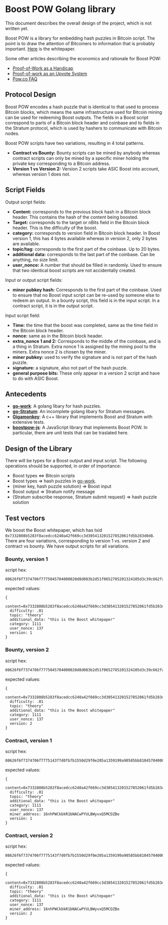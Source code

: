 # Boost POW Golang library

This document describes the overall design of the project, which is not written yet. 

Boost POW is a library for embedding hash puzzles in Bitcoin script. The point is to draw the attention of Bitcoiners to information that is probably important. [Here](https://bitcoinfiles.org/t/7332808b5283f8acedcc6240a42f669cc3d305413201527852061fd5b283d0d8) is the whitepaper. 

Some other articles describing the economics and rationale for Boost POW: 

* [Proof-of-Work as a Handicap](https://bitcoinfiles.org/t/0c9544cf8650794d0221a0b11fec45ed19409e6deef9b3eeeea7ee956cdde7af)
* [Proof-of-work as an Upvote System](https://bitcoinfiles.org/t/f9e6c4f0ac7219257e1276cd23c1bff5e5088204ff4e3471786c6252fb00f01e)
* [Pow.co FAQ](https://github.com/DanielKrawisz/Entropy/blob/main/Pow.co%20FAQ.md)

## Protocol Design

Boost POW encodes a hash puzzle that is identical to that used to process Bitcoin blocks, which means the same infrastructure used for Bitcoin mining can be used for redeeming Boost outputs. The fields in a Boost script correspond to parts of a Bitcoin block header and coinbase and to fields in the Stratum protocol, which is used by hashers to communicate with Bitcoin nodes. 

Boost POW scripts have two variations, resulting in 4 total patterns. 

* **Contract vs Bounty:** Bounty scripts can be mined by anybody whereas contract scripts can only be mined by a specific miner holding the private key corresponding to a Bitcoin address. 
* **Version 1 vs Version 2:** Version 2 scripts take ASIC Boost into account, whereas version 1 does not. 

## Script Fields

Output script fields: 

* **Content:** corresponds to the previous block hash in a Bitcoin block header. This contains the hash of the content being boosted. 
* **Target:** corresponds to the target or nBits field in the Bitcoin block header. This is the difficulty of the boost. 
* **category:** corresponds to version field in Bitcoin block header. In Boost version 1, this has 4 bytes available whereas in version 2, only 2 bytes are available. 
* **topic/tag:** corresponds to the first part of the coinbase. Up to 20 bytes. 
* **additional data:** corresponds to the last part of the coinbase. Can be anything, no size limit. 
* **user_nonce:** A number that should be filled in randomly. Used to ensure that two identical boost scripts are not accidentally created. 

Input or output script fields: 

* **miner pubkey hash:** Corresponds to the first part of the coinbase. Used to ensure that no Boost input script can be re-used by someone else to redeem an output. In a bounty script, this field is in the input script. In a contract script, it is in the output script. 

Input script field:

* **Time:** the time that the boost was completed, same as the time field in the Bitcoin block header. 
* **nonce:** same as in the Bitcoin block header. 
* **extra_nonce 1 and 2:** Corresponds to the middle of the coinbase, and is a thing in Stratum. Extra nonce 1 is assigned by the mining pool to the miners. Extra nonce 2 is chosen by the miner. 
* **miner pubkey:** used to verify the signature and is not part of the hash puzzle. 
* **signature:** a signature, also not part of the hash puzzle. 
* **general purpose bits:** These only appear in a version 2 script and have to do with ASIC Boost. 

## Antecedents

* [**go-work**](https://github.com/DanielKrawisz/go-work): A golang libary for hash puzzles. 
* [**go-Stratum**](https://github.com/DanielKrawisz/go-Stratum): An incomplete golang libary for Stratum messages. 
* [**Gigamonkey**](https://github.com/Gigamonkey-BSV/Gigamonkey): A c++ library that implements Boost and Stratum with extensive tests. 
* [**boostpow-js**](https://github.com/pow-co/boostpow-js/): A JavaScript library that implements Boost POW. In particular, there are unit tests that can be traslated here. 

## Design of the Library

There will be types for a Boost output and input script. The following operations should be supported, in order of importance: 
* Boost types <=> Bitcoin scripts
* Boost types => hash puzzles in [go-work](https://github.com/DanielKrawisz/go-work). 
* {miner key, hash puzzle solution} => Boost input
* Boost output => Stratum notify message
* {Stratum subscribe response, Stratum submit request} => hash puzzle solution

## Test vectors 

We boost the Boost whitepaper, which has txid `0x7332808b5283f8acedcc6240a42f669cc3d305413201527852061fd5b283d0d8`. There are four variations, corresponding to version 1 vs. version 2 and contract vs bounty. We have output scripts for all variations. 

### Bounty, version 1

script hex: 

```
08626f6f7374706f7775045704000020d8d083b2d51f0652785201324105d3c39c662fa44062ccedacf883528b803273049cff631d067468656f727904890000001c746869732069732074686520426f6f737420776869746570617065727e7c557a766b7e52796b557a8254887e557a8258887e7c7eaa7c6b7e7e7c8254887e6c7e7c8254887eaa01007e816c825488537f7681530121a5696b768100a0691d00000000000000000000000000000000000000000000000000000000007e6c539458959901007e819f6976a96c88ac
```

expected values: 

```
{
  content=0x7332808b5283f8acedcc6240a42f669cc3d305413201527852061fd5b283d0d8 
  difficulty: .01 
  topic: "theory" 
  additional_data: "this is the Boost whitepaper"
  category: 1111
  user_nonce: 137 
  version: 1
}
```

### Bounty, version 2

script hex: 

```
08626f6f7374706f7775045704000020d8d083b2d51f0652785201324105d3c39c662fa44062ccedacf883528b803273049cff631d067468656f727904890000001c746869732069732074686520426f6f737420776869746570617065727e7c557a766b7e52796b567a8254887e567a820120a1697e7c7eaa7c6b7e6b04ff1f00e076836b847c6c84856c7e7c8254887e6c7e7c8254887eaa01007e816c825488537f7681530121a5696b768100a0691d00000000000000000000000000000000000000000000000000000000007e6c539458959901007e819f6976a96c88ac
```

expected values: 

```
{
  content=0x7332808b5283f8acedcc6240a42f669cc3d305413201527852061fd5b283d0d8 
  difficulty: .01 
  topic: "theory" 
  additional_data: "this is the Boost whitepaper"
  category: 1111
  user_nonce: 137 
  version: 2
}
```

### Contract, version 1

script hex: 

```
08626f6f7374706f7775143f7d0fb7b1550d29f0e205a1359199a90585bb81045704000020d8d083b2d51f0652785201324105d3c39c662fa44062ccedacf883528b803273049cff631d067468656f727904890000001c746869732069732074686520426f6f737420776869746570617065727e7c557a766b7e52796b557a8254887e557a8258887e7c7eaa7c6b7e7e7c8254887e6c7e7c8254887eaa01007e816c825488537f7681530121a5696b768100a0691d00000000000000000000000000000000000000000000000000000000007e6c539458959901007e819f6976a96c88ac
```

expected values: 

```
{
  content=0x7332808b5283f8acedcc6240a42f669cc3d305413201527852061fd5b283d0d8 
  difficulty: .01 
  topic: "theory" 
  additional_data: "this is the Boost whitepaper"
  category: 1111
  user_nonce: 137 
  miner_address: 16nhPWCkbkR1bNACwPYULBWyvxQ5MCDZBo
  version: 1
}
```

### Contract, version 2

script hex: 

```
08626f6f7374706f7775143f7d0fb7b1550d29f0e205a1359199a90585bb81045704000020d8d083b2d51f0652785201324105d3c39c662fa44062ccedacf883528b803273049cff631d067468656f727904890000001c746869732069732074686520426f6f737420776869746570617065727e7c557a766b7e52796b567a8254887e567a820120a1697e7c7eaa7c6b7e6b04ff1f00e076836b847c6c84856c7e7c8254887e6c7e7c8254887eaa01007e816c825488537f7681530121a5696b768100a0691d00000000000000000000000000000000000000000000000000000000007e6c539458959901007e819f6976a96c88ac
```

expected values: 

```
{
  content=0x7332808b5283f8acedcc6240a42f669cc3d305413201527852061fd5b283d0d8 
  difficulty: .01 
  topic: "theory" 
  additional_data: "this is the Boost whitepaper"
  category: 1111
  user_nonce: 137 
  miner_address: 16nhPWCkbkR1bNACwPYULBWyvxQ5MCDZBo
  version: 2
}
```
